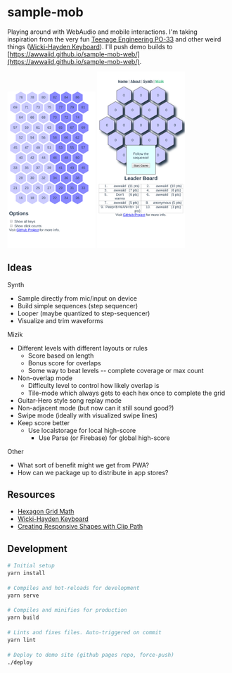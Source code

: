 # sample-mob

Playing around with WebAudio and mobile interactions. I'm taking inspiration from the very fun [Teenage Engineering PO-33](https://teenage.engineering/store/po-33) and other weird things ([Wicki-Hayden Keyboard](https://en.m.wikipedia.org/wiki/Wicki-Hayden_note_layout)). I'll push demo builds to [https://awwaiid.github.io/sample-mob-web/](https://awwaiid.github.io/sample-mob-web/).

<img src="public/synth-20200119.png?raw=true" alt="Synth Screenshot" width="200px"/> <img src="public/mizik-20200202.png?raw=true" alt="Mizik Screenshot" width="200px"/>

## Ideas

Synth
* Sample directly from mic/input on device
* Build simple sequences (step sequencer)
* Looper (maybe quantized to step-sequencer)
* Visualize and trim waveforms

Mizik
* Different levels with different layouts or rules
  * Score based on length
  * Bonus score for overlaps
  * Some way to beat levels -- complete coverage or max count
* Non-overlap mode
  * Difficulty level to control how likely overlap is
  * Tile-mode which always gets to each hex once to complete the grid
* Guitar-Hero style song replay mode
* Non-adjacent mode (but now can it still sound good?)
* Swipe mode (ideally with visualized swipe lines)
* Keep score better
  * Use localstorage for local high-score
	* Use Parse (or Firebase) for global high-score

Other
* What sort of benefit might we get from PWA?
* How can we package up to distribute in app stores?

## Resources

* [Hexagon Grid Math](https://www.redblobgames.com/grids/hexagons/)
* [Wicki-Hayden Keyboard](https://en.m.wikipedia.org/wiki/Wicki-Hayden_note_layout)
* [Creating Responsive Shapes with Clip Path](https://www.smashingmagazine.com/2015/05/creating-responsive-shapes-with-clip-path/)

## Development
```bash
# Initial setup
yarn install

# Compiles and hot-reloads for development
yarn serve

# Compiles and minifies for production
yarn build

# Lints and fixes files. Auto-triggered on commit
yarn lint

# Deploy to demo site (github pages repo, force-push)
./deploy
```

